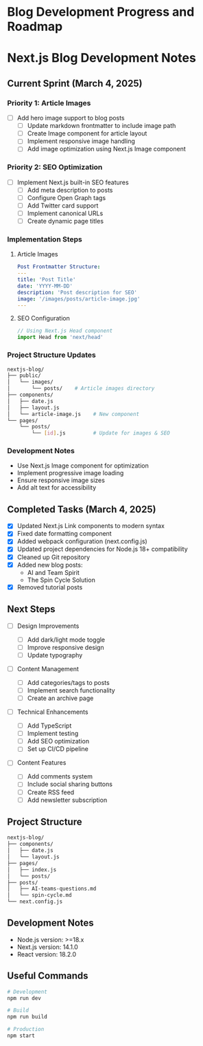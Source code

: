 # Blog Development Progress and Roadmap


# Next.js Blog Development Notes

## Current Sprint (March 4, 2025)

### Priority 1: Article Images

- [ ] Add hero image support to blog posts
  - [ ] Update markdown frontmatter to include image path
  - [ ] Create Image component for article layout
  - [ ] Implement responsive image handling
  - [ ] Add image optimization using Next.js Image component

### Priority 2: SEO Optimization

- [ ] Implement Next.js built-in SEO features
  - [ ] Add meta description to posts
  - [ ] Configure Open Graph tags
  - [ ] Add Twitter card support
  - [ ] Implement canonical URLs
  - [ ] Create dynamic page titles

### Implementation Steps

1. Article Images

   ```yaml
   Post Frontmatter Structure:
   ---
   title: 'Post Title'
   date: 'YYYY-MM-DD'
   description: 'Post description for SEO'
   image: '/images/posts/article-image.jpg'
   ---
   ```
2. SEO Configuration

   ```jsx
   // Using Next.js Head component
   import Head from 'next/head'
   ```

### Project Structure Updates

```bash
nextjs-blog/
├── public/
│   └── images/
│       └── posts/    # Article images directory
├── components/
│   ├── date.js
│   ├── layout.js
│   └── article-image.js    # New component
└── pages/
    └── posts/
        └── [id].js         # Update for images & SEO
```

### Development Notes

- Use Next.js Image component for optimization
- Implement progressive image loading
- Ensure responsive image sizes
- Add alt text for accessibility

## Completed Tasks (March 4, 2025)

- [X] Updated Next.js Link components to modern syntax
- [X] Fixed date formatting component
- [X] Added webpack configuration (next.config.js)
- [X] Updated project dependencies for Node.js 18+ compatibility
- [X] Cleaned up Git repository
- [X] Added new blog posts:
  - AI and Team Spirit
  - The Spin Cycle Solution
- [X] Removed tutorial posts

## Next Steps

- [ ] Design Improvements

  - [ ] Add dark/light mode toggle
  - [ ] Improve responsive design
  - [ ] Update typography
- [ ] Content Management

  - [ ] Add categories/tags to posts
  - [ ] Implement search functionality
  - [ ] Create an archive page
- [ ] Technical Enhancements

  - [ ] Add TypeScript
  - [ ] Implement testing
  - [ ] Add SEO optimization
  - [ ] Set up CI/CD pipeline
- [ ] Content Features

  - [ ] Add comments system
  - [ ] Include social sharing buttons
  - [ ] Create RSS feed
  - [ ] Add newsletter subscription

## Project Structure

```bash
nextjs-blog/
├── components/
│   ├── date.js
│   └── layout.js
├── pages/
│   ├── index.js
│   └── posts/
├── posts/
│   ├── AI-teams-questions.md
│   └── spin-cycle.md
└── next.config.js
```

## Development Notes

- Node.js version: >=18.x
- Next.js version: 14.1.0
- React version: 18.2.0

## Useful Commands

```bash
# Development
npm run dev

# Build
npm run build

# Production
npm start
```
